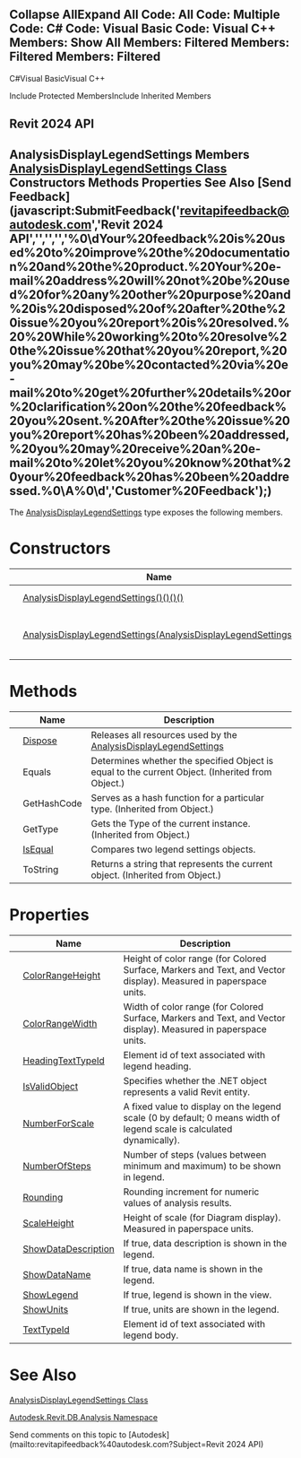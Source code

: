 ﻿

Collapse AllExpand All Code: All Code: Multiple Code: C# Code: Visual Basic Code: Visual C++  Members: Show All Members: Filtered Members: Filtered Members: Filtered   
---  
  
C#Visual BasicVisual C++

Include Protected MembersInclude Inherited Members

Revit 2024 API  
---  
AnalysisDisplayLegendSettings Members  
[AnalysisDisplayLegendSettings Class](a0362ecb-2442-6371-7e89-7a9ba66a0466.md) Constructors Methods Properties See Also [Send Feedback](javascript:SubmitFeedback\('revitapifeedback@autodesk.com','Revit 2024 API','','','','%0\\dYour%20feedback%20is%20used%20to%20improve%20the%20documentation%20and%20the%20product.%20Your%20e-mail%20address%20will%20not%20be%20used%20for%20any%20other%20purpose%20and%20is%20disposed%20of%20after%20the%20issue%20you%20report%20is%20resolved.%20%20While%20working%20to%20resolve%20the%20issue%20that%20you%20report,%20you%20may%20be%20contacted%20via%20e-mail%20to%20get%20further%20details%20or%20clarification%20on%20the%20feedback%20you%20sent.%20After%20the%20issue%20you%20report%20has%20been%20addressed,%20you%20may%20receive%20an%20e-mail%20to%20let%20you%20know%20that%20your%20feedback%20has%20been%20addressed.%0\\A%0\\d','Customer%20Feedback'\);)  
---  
  
The [AnalysisDisplayLegendSettings](a0362ecb-2442-6371-7e89-7a9ba66a0466.md) type exposes the following members.

# Constructors

|  | Name | Description |
| --- | --- | --- |
|  | [AnalysisDisplayLegendSettings()()()()](cb957b49-0af0-8061-88ea-0592df18279b.md) | Constructs a default instance of legend settings. |
|  | [AnalysisDisplayLegendSettings(AnalysisDisplayLegendSettings)](47ee7f54-7e70-cc22-8f2e-d19fbd4a3617.md) | Constructs a new copy of the input AnalysisDisplayLegendSettings object. |
  
# Methods

|  | Name | Description |
| --- | --- | --- |
|  | [Dispose](960f3fa6-6aaf-7f1e-ba67-82cc60743604.md) | Releases all resources used by the [AnalysisDisplayLegendSettings](a0362ecb-2442-6371-7e89-7a9ba66a0466.md) |
|  | Equals | Determines whether the specified Object is equal to the current Object. (Inherited from Object.) |
|  | GetHashCode | Serves as a hash function for a particular type.  (Inherited from Object.) |
|  | GetType | Gets the Type of the current instance. (Inherited from Object.) |
|  | [IsEqual](364eea7f-c62f-f2d7-b52d-0f2379a18f8b.md) | Compares two legend settings objects. |
|  | ToString | Returns a string that represents the current object. (Inherited from Object.) |
  
# Properties

|  | Name | Description |
| --- | --- | --- |
|  | [ColorRangeHeight](636fafe6-f687-0bfc-f832-f14422303d90.md) | Height of color range (for Colored Surface, Markers and Text, and Vector display). Measured in paperspace units. |
|  | [ColorRangeWidth](a98657a9-8ac9-cfa2-78e3-c75957f61a33.md) | Width of color range (for Colored Surface, Markers and Text, and Vector display). Measured in paperspace units. |
|  | [HeadingTextTypeId](10e4affb-7622-5431-d0d1-a96575b2810f.md) | Element id of text associated with legend heading. |
|  | [IsValidObject](f16a0147-e0bd-19d8-26dc-401776980dd5.md) | Specifies whether the .NET object represents a valid Revit entity. |
|  | [NumberForScale](68cb7547-8297-c341-e26f-3e6307247c6c.md) | A fixed value to display on the legend scale (0 by default; 0 means width of legend scale is calculated dynamically). |
|  | [NumberOfSteps](b62b2692-916e-6c5c-fb02-b2bcd957314f.md) | Number of steps (values between minimum and maximum) to be shown in legend. |
|  | [Rounding](b9ef8d36-4db4-e07b-7bb6-55e1f0985afd.md) | Rounding increment for numeric values of analysis results. |
|  | [ScaleHeight](6b248871-befe-3b7b-68b9-1bdb65ae98e0.md) | Height of scale (for Diagram display). Measured in paperspace units. |
|  | [ShowDataDescription](ffa8fc7d-073b-78f8-aee7-3e871681b795.md) | If true, data description is shown in the legend. |
|  | [ShowDataName](bea516ed-b6b3-a198-ee37-2fae2a1d3b56.md) | If true, data name is shown in the legend. |
|  | [ShowLegend](eeaad3da-0b60-b9b0-7092-6c09e041c27b.md) | If true, legend is shown in the view. |
|  | [ShowUnits](eb2e2154-abc1-c647-12c4-94c6a018d139.md) | If true, units are shown in the legend. |
|  | [TextTypeId](f1a07a50-278a-7db0-5e19-13a076226b9a.md) | Element id of text associated with legend body. |
  
# See Also

[AnalysisDisplayLegendSettings Class](a0362ecb-2442-6371-7e89-7a9ba66a0466.md)

[Autodesk.Revit.DB.Analysis Namespace](958e2e12-587d-f188-5d7b-f13d7dbfdf48.md)

Send comments on this topic to [Autodesk](mailto:revitapifeedback%40autodesk.com?Subject=Revit 2024 API)